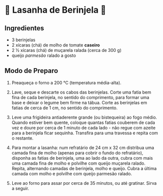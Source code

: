 # 🍆 Lasanha de Berinjela 🍆
## Ingredientes

+  3 berinjelas
+  2 xícaras (chá) de molho de tomate **caseiro**
+  2 ½ xícaras (chá) de muçarela ralada (cerca de 300 g)
+ queijo _parmesão_ ralado a gosto


## Modo de Preparo

1. Preaqueça o forno a 200 °C (temperatura média-alta). 

2. Lave, seque e descarte os cabos das berinjelas. Corte uma fatia bem fina de cada berinjela, no sentido do comprimento, para formar uma base e deixar o legume bem firme na tábua. Corte as berinjelas em fatias de cerca de 1 cm, no sentido do comprimento. 

3. Leve uma frigideira antiaderente grande (ou bistequeira) ao fogo médio. Quando estiver bem quente, coloque quantas fatias couberem de cada vez e doure por cerca de 1 minuto de cada lado - não regue com azeite para a berinjela ficar sequinha. Transfira para uma travessa e repita com o restante. 

4. Para montar a lasanha: num refratário de 24 cm x 32 cm distribua uma camada fina de molho (apenas para cobrir o fundo do refratário), disponha as fatias de berinjela, uma ao lado da outra, cubra com mais uma camada fina de molho e polvilhe com queijo muçarela ralado. Repita, alternando camadas de berinjela, molho e queijo. Cubra a última camada com molho e polvilhe com queijo parmesão ralado.

5. Leve ao forno para assar por cerca de 35 minutos, ou até gratinar. Sirva a seguir.
